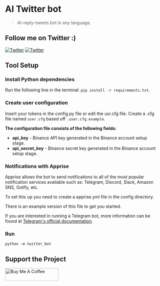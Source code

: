 # AI Twitter bot
> AI-reply-tweets bot in any language. 

## Follow me on Twitter :)

[![Twitter](https://img.shields.io/twitter/url/https/twitter.com/cloudposse.svg?style=social&label=Follow%20%40WhatAIthinks)](https://twitter.com/WhatAIthinks)
[![Twitter](https://img.shields.io/twitter/url/https/twitter.com/cloudposse.svg?style=social&label=Follow%20%40harel_nimrod)](https://twitter.com/harel_nimrod)

## Tool Setup

### Install Python dependencies

Run the following line in the terminal: `pip install -r requirements.txt`.

### Create user configuration

Insert your tokens in the config.py file or edit the usr.cfg file. 
Create a .cfg file named `user.cfg` based off `.user.cfg.example`.

**The configuration file consists of the following fields:**

-   **api_key** - Binance API key generated in the Binance account setup stage.
-   **api_secret_key** - Binance secret key generated in the Binance account setup stage.


### Notifications with Apprise

Apprise allows the bot to send notifications to all of the most popular notification services available such as: Telegram, Discord, Slack, Amazon SNS, Gotify, etc.

To set this up you need to create a apprise.yml file in the config directory.

There is an example version of this file to get you started.

If you are interested in running a Telegram bot, more information can be found at [Telegram's official documentation](https://core.telegram.org/bots).

### Run

```shell
python -m twitter_bot
```
## Support the Project

<a href="https://www.buymeacoffee.com/nimrodharel?new=1" target="_blank"><img src="https://cdn.buymeacoffee.com/buttons/default-orange.png" alt="Buy Me A Coffee" height="41" width="174"></a>
